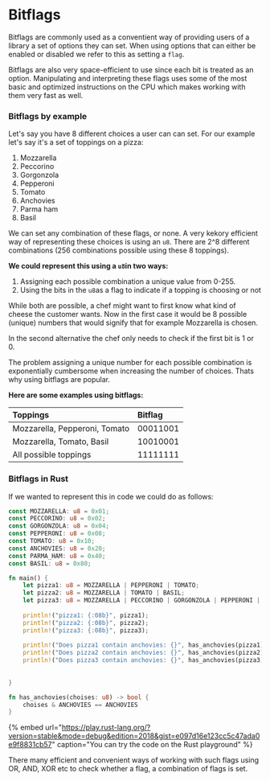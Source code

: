 # Bitflags

Bitflags are commonly used as a conventient way of providing users of a library a set of options they can set. When using options that can either be enabled or disabled we refer to this as setting a `flag`. 

Bitflags are also very space-efficient to use since each bit is treated as an option. Manipulating and interpreting these flags uses some of the most basic and optimized instructions on the CPU which makes working with them very fast as well.

### Bitflags by example

Let's say you have 8 different choices a user can can set. For our example let's say it's a set of toppings on a pizza:

1. Mozzarella
2. Peccorino
3. Gorgonzola
4. Pepperoni
5. Tomato
6. Anchovies
7. Parma ham
8. Basil

We can set any combination of these flags, or none. A very kekory efficient way of representing these choices is using an `u8`. There are 2^8 different combinations \(256 combinations possible using these 8 toppings\).

**We could represent this using a `u8`in two ways:**

1. Assigning each possible combination a unique value from 0-255.
2. Using the bits in the `u8`as a flag to indicate if a topping is choosing or not

While both are possible, a chef might want to first know what kind of cheese the customer wants. Now in the first case it would be 8 possible \(unique\) numbers that would signify that for example Mozzarella is chosen.

In the second alternative the chef only needs to check if the first bit is 1 or 0. 

The problem assigning a unique number for each possible combination is exponentially cumbersome when increasing the number of choices. Thats why using bitflags are popular.

**Here are some examples using bitflags:**

| Toppings | Bitflag |
| :--- | :--- |
| Mozzarella, Pepperoni, Tomato | 00011001 |
| Mozzarella, Tomato, Basil | 10010001 |
| All possible toppings | 11111111 |

### Bitflags in Rust

If we wanted to represent this in code we could do as follows:

```rust
const MOZZARELLA: u8 = 0x01;
const PECCORINO: u8 = 0x02;
const GORGONZOLA: u8 = 0x04;
const PEPPERONI: u8 = 0x08;
const TOMATO: u8 = 0x10;
const ANCHOVIES: u8 = 0x20;
const PARMA_HAM: u8 = 0x40;
const BASIL: u8 = 0x80;

fn main() {
    let pizza1: u8 = MOZZARELLA | PEPPERONI | TOMATO;
    let pizza2: u8 = MOZZARELLA | TOMATO | BASIL;
    let pizza3: u8 = MOZZARELLA | PECCORINO | GORGONZOLA | PEPPERONI | TOMATO | ANCHOVIES | PARMA_HAM | BASIL;
    
    println!("pizza1: {:08b}", pizza1);
    println!("pizza2: {:08b}", pizza2);
    println!("pizza3: {:08b}", pizza3);
    
    println!("Does pizza1 contain anchovies: {}", has_anchovies(pizza1));
    println!("Does pizza2 contain anchovies: {}", has_anchovies(pizza2));
    println!("Does pizza3 contain anchovies: {}", has_anchovies(pizza3));
    
    
}

fn has_anchovies(choises: u8) -> bool {
    choises & ANCHOVIES == ANCHOVIES
}
```

{% embed url="https://play.rust-lang.org/?version=stable&mode=debug&edition=2018&gist=e097d16e123cc5c47ada0e9f8831cb57" caption="You can try the code on the Rust playground" %}

There many efficient and convenient ways of working with such flags using OR, AND, XOR etc to check whether a flag, a combination of flags is set.

